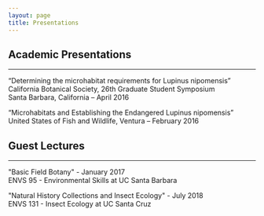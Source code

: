 ```yaml
---
layout: page
title: Presentations
---
```

## Academic Presentations
--------------------
“Determining the microhabitat requirements for Lupinus nipomensis”  
California Botanical Society, 26th Graduate Student Symposium  
Santa Barbara, California – April 2016 

“Microhabitats and Establishing the Endangered Lupinus nipomensis”  
United States of Fish and Wildlife, Ventura – February 2016

## Guest Lectures
--------------------
"Basic Field Botany" - January 2017  
ENVS 95 - Environmental Skills at UC Santa Barbara

"Natural History Collections and Insect Ecology" - July 2018  
ENVS 131 - Insect Ecology at UC Santa Cruz


